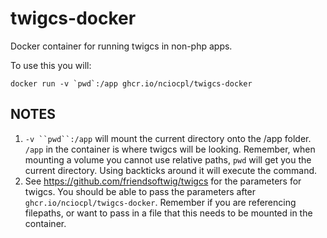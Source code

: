 # twigcs-docker
Docker container for running twigcs in non-php apps.

To use this you will:
```
docker run -v `pwd`:/app ghcr.io/nciocpl/twigcs-docker
```

## NOTES
1. `-v ``pwd``:/app` will mount the current directory onto the /app folder. `/app` in the container is where twigcs will be looking. Remember, when mounting a volume you cannot use relative paths, `pwd` will get you the current directory. Using backticks around it will execute the command.
2. See https://github.com/friendsoftwig/twigcs for the parameters for twigcs. You should be able to pass the parameters after `ghcr.io/nciocpl/twigcs-docker`. Remember if you are referencing filepaths, or want to pass in a file that this needs to be mounted in the container.
